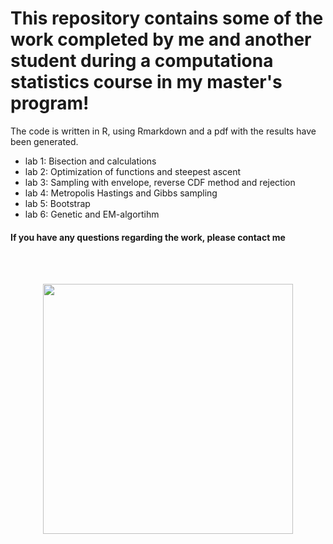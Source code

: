 # This repository contains some of the work completed by me and another student during a computationa statistics course in my master's program!

The code is written in R, using Rmarkdown and a pdf with the results have been generated.

- lab 1: Bisection and calculations
- lab 2: Optimization of functions and steepest ascent
- lab 3: Sampling with envelope, reverse CDF method and rejection 
- lab 4: Metropolis Hastings and Gibbs sampling
- lab 5: Bootstrap
- lab 6: Genetic and EM-algortihm


#### If you have any questions regarding the work, please contact me

<br><br>


<div align="center">
  <img src="https://media4.giphy.com/media/v1.Y2lkPTc5MGI3NjExOHl4Zm44ejQxd2sxeDIxcGF4ZHJhYzI1NjQ0OTFqN3cyMG05ZXEwdyZlcD12MV9pbnRlcm5hbF9naWZfYnlfaWQmY3Q9Zw/lvXRxRBiFDpYY/giphy.gif" width="400" height="400"/>
</div>


